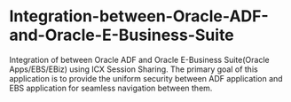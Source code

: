# Integration-between-Oracle-ADF-and-Oracle-E-Business-Suite
Integration of between Oracle ADF and Oracle E-Business Suite(Oracle Apps/EBS/EBiz) using ICX Session Sharing. The primary goal of this application is to provide the uniform security between ADF application and EBS application for seamless navigation between them.
